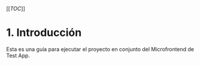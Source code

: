  [[_TOC_]]

# 1. Introducción 
Esta es una guía para ejecutar el proyecto en conjunto del Microfrontend de Test App.

